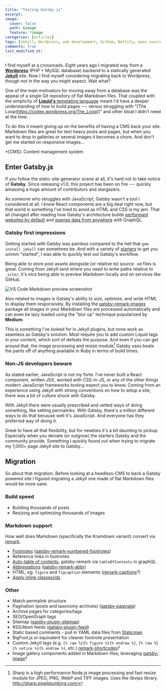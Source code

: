 ```yaml
---
title: "Testing Gatsby.js"
excerpt:
image:
  cover: false
  path: &image
  feature: *image
categories: [articles]
tags: [Jekyll, Wordpress, web development, GitHub, Netlify, open source]
comments: true
last_modified_at:
---
```


I find myself at a crossroads. Eight years ago I migrated way from a [**Wordpress**](https://wordpress.org/) (PHP + MySQL database) backend to a statically generated [**Jekyll**](https://jekyllrb.com/) site. Now I find myself considering migrating back to Wordpress, though not in the way you might expect. Wait what?

One of the main motivators for moving away from a database was the appeal of a single Git repository of flat Markdown files. That coupled with the simplicity of [**Liquid's** templating language](https://shopify.github.io/liquid/) meant I'd have a deeper understanding of how to build pages --- versus struggling with "[The Loop(https://codex.wordpress.org/The_Loop)]" and other bloat I didn't need at the time.

To do this it meant giving up on the benefits of having a CMS back your site. Markdown files are great for text heavy posts and pages, but when you want to drop in galleries or several images it becomes a chore. And don't get me started on responsive images...

*[CMS]: Content management system

## Enter Gatsby.js

If you follow the static-site generator scene at all, it's hard not to take notice of **Gatsby**. Since releasing v1.0, this project has been on fire --- quickly amassing a huge amount of contributors and stargazers.

As someone who struggles with JavaScript, Gatsby wasn't a tool I considered at all. I know React components are a big deal right now, but that world is something I've tried to avoid as HTML and CSS is my jam. That all changed after reading how Gatsby's architecture builds [performant websites by default](https://www.gatsbyjs.com/how-it-works/performance/) and [queries data from anywhere](https://www.gatsbyjs.com/how-it-works/data-from-anywhere/) with GraphQL.

### Gatsby first impressions

Getting started with Gatsby was painless compared to the hell that `gem install jekyll` can sometimes be. And with a variety of [starters](https://www.gatsbyjs.org/docs/gatsby-starters/) to get you ummm "started", I was able to quickly test out Gatsby's workflow.

Being able to store post assets alongside (or relative to) source `.md` files is great. Coming from Jekyll-land where you need to write paths relative to `_site/`, it's nice being able to preview Markdown locally and on services like GitHub.

![VS Code Markdown preview screenshot](/assets/images/vs-code-markdown-preview.jpg)

Also related to images is Gatsby's ability to size, optimize, and write HTML to display them responsively. By installing the [gatsby-remark-images](https://github.com/gatsbyjs/gatsby/tree/master/packages/gatsby-remark-images) package all images in your Markdown files are processed automatically and can even be lazy loaded using the "blur up" technique popularized by **Medium**.

This is something I've looked for in Jekyll plugins, but none work as seamless as Gatsby's solution. Most require you to add custom Liquid tags in your content, which sort of defeats the purpose. And even if you can get around that, the image processing and resize module[^sharp] Gatsby uses beats the pants off of anything available in Ruby in terms of build times.

[^sharp]: Sharp is a high performance Node.js image processing and fast resize module for JPEG, PNG, WebP and TIFF images. Uses the libvips library. <http://sharp.pixelplumbing.com/>

### Non-JS developers beware

As stated earlier, JavaScript is not my forte. I've never built a React component, written JSX, worked with CSS-in-JS, or any of the other things modern JavaScript frameworks tooling expect you to know. Coming from an experience using Jekyll with strong conventions on how to setup a site, there was a bit of culture shock with Gatsby.

With Jekyll there were usually prescribed and vetted ways of doing something, like setting permalinks. With Gatsby, there's a million different ways to do that because well it's JavaScript. And everyone has they preferred way of doing it.

Great to have all that flexibility, but for newbies it's a bit daunting to pickup. Especially when you deviate (or outgrow) the starters Gatsby and the community provide. Something I quickly found out when trying to migrate my 1,000+ page Jekyll site to Gatsby...

## Migration

So about that migration. Before looking at a headless-CMS to back a Gatsby powered site I figured migrating a Jekyll one made of flat Markdown files would be more sane.

### Build speed

- Building thousands of posts
- Resizing and optimizing thousands of images

### Markdown support

How well does Markdown (specifically the Kramdown variant) convert via [remark](https://github.com/remarkjs/remark).

- [Footnotes](https://kramdown.gettalong.org/converter/html.html#footnotes) ([gatsby-remark-numbered-footnotes](https://github.com/jlengstorf/gatsby-remark-numbered-footnotes))
- Reference links in footnotes
- [Auto-table of contents](https://kramdown.gettalong.org/converter/html.html#toc), gatsby-remark via `tableOfContents` in graphQL
- [Abbreviations](https://kramdown.gettalong.org/syntax.html#abbreviations) ([gatsby-remark-abbr](https://github.com/Calyhre/gatsby-remark-abbr))
- HTML, eg. `figure` and `figcaption` elements ([remark-captions](https://github.com/zestedesavoir/zmarkdown/tree/master/packages/remark-captions)?)
- [Apply inline classes/ids](https://kramdown.gettalong.org/syntax.html#inline-attribute-lists)

### Other

- Match permalink structure
- Pagination (posts and taxonomy archives) ([gatsby-paginate](https://github.com/pixelstew/gatsby-paginate))
- Archive pages for categories/tags
- SEO/OpenGraph tags
- Sitemap ([gastby-plugin-sitemap](https://www.npmjs.com/package/gatsby-plugin-sitemap))
- RSS/Atom feeds ([gatsby-plugin-feed](https://www.npmjs.com/package/gatsby-plugin-feed))
- Static based comments - pull in YAML data files from [Staticman](http://staticman.net/)
- BigFoot.js or equivalent for cleaner footnote presentation
- Custom Jekyll tags (e.g. `{% raw %}{% figure %}{% endraw %}`, `{% raw %}{% notice %}{% endraw %}`, etc.) [remark-shortcodes](https://github.com/djm/remark-shortcodes)?
- Image gallery components added in Markdown files, leveraging [gatsby-image](https://github.com/gatsbyjs/gatsby/tree/master/packages/gatsby-image)?
